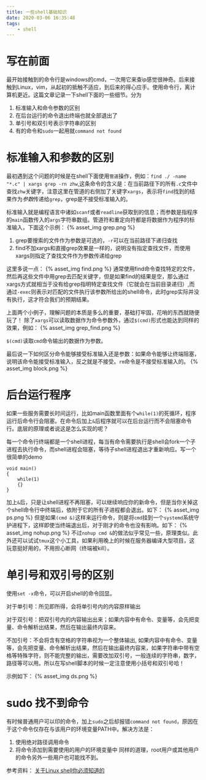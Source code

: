 ```yaml
---
title: 一些shell基础知识
date: 2020-03-06 16:35:48
tags:
    - shell
---
```


# 写在前面
最开始接触到的命令行是windows的cmd，一次用它来查ip感觉很神奇。后来接触到Linux，vim，从起初的抵触不适应，到后来的得心应手。使用命令行，离计算机更近。这篇文章记录一下shell下面的一些细节。分为
1. 标准输入和命令参数的区别
2. 在后台运行的命令退出终端也就全部退出了
3. 单引号和双引号表示字符串的区别
4. 有的命令和`sudo`一起用就`command not found`

# 标准输入和参数的区别

最初遇到这个问题的时候是在shell下面使用`管道`操作，例如：`find ./ -name "*.c" | xargs grep -rn zhw`,这条命令的含义是：在当前路径下的所有`.c`文件中查找`zhw`关键字，注意这里在管道的右侧加了关键字`xargs`，表示将`find`找到的结果作为*参数*传递给`grep`，grep是不接受标准输入的。

标准输入就是编程语言中诸如`scanf`或者`readline`获取到的信息；而参数是指程序的`main`函数传入的`args`字符串数组。管道符和重定向符都是将数据作为程序的标准输入，下面这个示例：
{% asset_img grep.png %}
1. grep要搜索的文件作为参数是可选的，`-r`可以在当前路径下递归查找
2. find不加xargs和直接grep效果是一样的，说明没有指定查找文件，而使用xargs则指定了查找文件作为参数传递给grep

这里多说一点：
{% asset_img find.png %}
通常使用find命令查找特定的文件，然后再这些文件中用grep去匹配关键字，但是如果find的结果是空，那么通过xargs方式就相当于没有给grep指明特定查找文件（它就会在当前目录递归）,而通过`-exec`则表示对匹配的文件执行该参数所给出的shell命令，此时grep实际并没有执行，这才符合我们的预期结果。

上面两个小例子，理解问题的本质是多么的重要，基础打牢固，花哨的东西就随便玩了！
除了`xargs`可以读取数据作为命令参数外，通过`$(cmd)`形式也能达到同样的效果，例如：
{% asset_img grep_find.png %}

`$(cmd)`读取`cmd`命令输出的数据作为参数。

最后说一下如何区分命令能够接受标准输入还是参数：如果命令能够让终端阻塞，说明该命令能接受标准输入，反之就是不接受。`rm`命令是不接受标准输入的。
{% asset_img block.png %}

# 后台运行程序
如果一些服务需要长时间运行，比如main函数里面有个`while(1)`的死循环，程序运行后命令行会阻塞。在命令后加上`&`后程序就可以在后台运行而不会阻塞命令行。底层的原理或者说这是怎么实现的呢？

每一个命令行终端都是一个shell进程，每当有命令需要执行是shell会fork一个子进程去执行命令，而shell进程会阻塞，等待子shell进程退出才重新响应。写一个很简单的demo
```
void main()                                                                                           
{
    while(1)
    {}  
}
```
加上`&`后，只是让shell进程不再阻塞，可以继续响应你的新命令，但是当你关掉这个shell命令行中终端后，依附于它的所有子进程都会退出。如下：
{% asset_img ps.png %}
但是如果`(cmd &)`这样来运行命令，则是将`cmd`挂到一个`systemd`系统守护进程下，这样即使当终端退出后，对于刚才的命令也没有影响。如下：
{% asset_img nohup.png %}
不过`nohup cmd &`的做法似乎常见一些，原理类似。此外还可以试试`tmux`这个小工具，如果利用晚上的时候在服务器编译大型项目，这玩意挺好用的，不用担心断网（终端被kill）。

# 单引号和双引号的区别
使用`set -x`命令，可以开启shell的命令回显。

对于单引号：所见即所得，会将单引号内的内容原样输出

对于双引号：把双引号内的内容输出出来；如果内容中有命令、变量等，会先把变量、命令解析出结果，然后在输出最终内容来。

不加引号：不会将含有空格的字符串视为一个整体输出, 如果内容中有命令、变量等，会先把变量、命令解析出结果，然后在输出最终内容来，如果字符串中带有空格等特殊字符，则不能完整的输出，需要改加双引号，一般连续的字符串，数字，路径等可以用。所以在写shell脚本的时候一定注意使用小括号和双引号哈！

示例如下：
{% asset_img ds.png %}

# sudo 找不到命令
有时候普通用户可以印的命令，加上`sudo`之后却报错`command not found`，原因在于这个命令仅存在与该用户的环境变量PATH中。解决方法是：
1. 使用绝对路径调用命令
2. 将命令添加到需要使用的用户的环境变量中
同样的道理，root用户或其他用户的命令另外一些用户也可能找不到。







参考资料：
[关于Linux shell你必须知道的](https://mp.weixin.qq.com/s/Nj58VYQc955bFukrt4Jm2Q)


